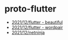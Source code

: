 # proto-flutter

- [2021/12/flutter - beautiful](../../tree/2021/12/flutter/beautiful)
- [2021/12/flutter - wordpair](../../tree/2021/12/flutter/wordpair)
- [2021/12/netninja](../../tree/2021/12/netninja)

